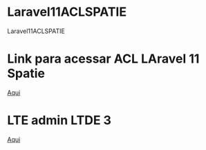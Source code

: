 # Laravel11ACLSPATIE
Laravel11ACLSPATIE


# Link para acessar ACL LAravel 11 Spatie
<a href="https://www.itsolutionstuff.com/post/laravel-11-user-roles-and-permissions-tutorialexample.html">Aqui</a>

# LTE admin LTDE 3
<a href="https://www.itsolutionstuff.com/post/how-to-integrate-adminlte-3-in-laravel-11example.html">Aqui</a>
